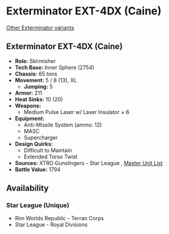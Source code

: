 # Exterminator EXT-4DX (Caine) 

[Other Exterminator variants](../exterminator.md) 

## Exterminator EXT-4DX (Caine) 

- **Role:** Skirmisher 
- **Tech Base:** Inner Sphere (2754) 
- **Chassis:** 65 tons 
- **Movement:** 5 / 8 (13), XL 
  - **Jumping:** 5 
- **Armor:** 211 
- **Heat Sinks:** 10 (20) 
- **Weapons:** 
  - Medium Pulse Laser w/ Laser Insulator × 6 
- **Equipment:** 
  - Anti-Missile System (ammo: 12) 
  - MASC 
  - Supercharger 
- **Design Quirks:** 
  - Difficult to Maintain 
  - Extended Torso Twist 
- **Sources:** XTRO Gunslingers - Star League , [Master Unit List](http://masterunitlist.info/Unit/Details/7321/exterminator-ext-4dx) 
- **Battle Value:** 1794 

## Availability 

### Star League (Unique) 

- Rim Worlds Republic - Terran Corps 
- Star League - Royal Divisions 

